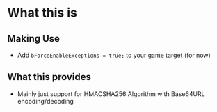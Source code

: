 # What this is


## Making Use
- Add `bForceEnableExceptions = true;` to your game target (for now)


## What this provides
- Mainly just support for HMACSHA256 Algorithm with Base64URL encoding/decoding
